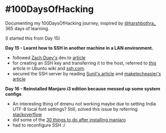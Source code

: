 # #100DaysOfHacking
Documenting my 100DaysOfHacking journey, inspired by [@harshbothra_](https://twitter.com/harshbothra_) 365 days of learning.

(I started this from Day 15)

**Day 15 - Learnt how to SSH in another machine in a LAN environment.**
- followed [Zach Duey's](https://dev.to/zduey) dev.to [article](https://dev.to/zduey/how-to-set-up-an-ssh-server-on-a-home-computer)
- for creating an SSH key and transferring it to the host, referred to [this](https://help.ubuntu.com/community/SSH/OpenSSH/Keys#keys-with-specific-commands) article in Ubuntu wiki and [ssh.com](https://www.ssh.com/ssh/copy-id/).
- secured the SSH server by reading [Sunil's article](https://dev.to/sunil/top-10-tips-to-secure-ssh-your-server-2jab) and [maketecheasier's article](https://www.maketecheasier.com/secure-ssh-server-ubuntu/)

**Day 16 - Reinstalled Manjaro i3 edition because messed up some system configs**
- An interesting thing of dmenu not working maybe due to setting India UTF-8 local font settings? Still, solved this issue by referring [stackoverflow](https://unix.stackexchange.com/questions/573748/manjaro-i3-fresh-install-dmenu-not-working)
- did some of the [30 things to do after installing manjaro](https://averagelinuxuser.com/manjaro-xfce-after-install/)
- had to reconfigure SSH :/

